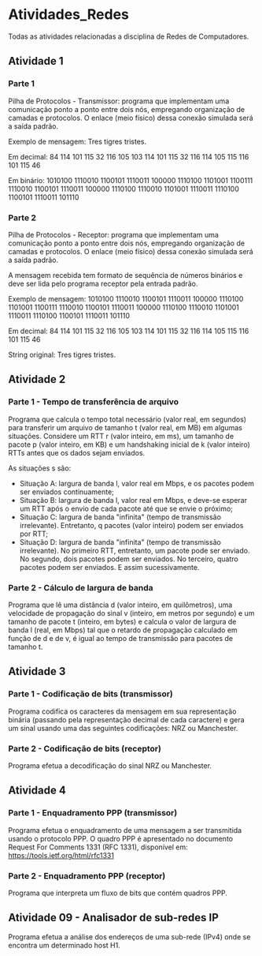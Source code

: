# Atividades_Redes
Todas as atividades relacionadas a disciplina de Redes de Computadores.

##  Atividade 1
###  Parte  1
Pilha de Protocolos - Transmissor: programa que implementam uma comunicação ponto a ponto entre dois nós, empregando organização de camadas e protocolos. O enlace (meio físico) dessa conexão simulada será a saída padrão.

Exemplo de mensagem:
Tres tigres tristes.

Em decimal:
84 114 101 115 32 116 105 103 114 101 115 32 116 114 105 115 116 101 115 46

Em binário:
1010100 1110010 1100101 1110011 100000 1110100 1101001 1100111 1110010 1100101 1110011 100000 1110100 1110010 1101001 1110011 1110100 1100101 1110011 101110

###  Parte  2
Pilha de Protocolos - Receptor: programa que implementam uma comunicação ponto a ponto entre dois nós, empregando organização de camadas e protocolos. O enlace (meio físico) dessa conexão simulada será a saída padrão. 

A mensagem recebida tem formato de sequência de números binários e deve ser lida pelo programa receptor pela entrada padrão.

Exemplo de mensagem:
1010100 1110010 1100101 1110011 100000 1110100 1101001 1100111 1110010 1100101 1110011 100000 1110100 1110010 1101001 1110011 1110100 1100101 1110011 101110

Em decimal:
84 114 101 115 32 116 105 103 114 101 115 32 116 114 105 115 116 101 115 46

String original:
Tres tigres tristes.

##  Atividade 2
### Parte 1 - Tempo de transferência de arquivo
Programa que calcula o tempo total necessário (valor real, em segundos) para transferir um arquivo de tamanho t (valor real, em MB) em algumas situações.  Considere um RTT r (valor inteiro, em ms), um tamanho de pacote p (valor inteiro, em KB) e um handshaking inicial de k (valor inteiro) RTTs  antes que os dados sejam enviados.

As situações s são: 

- Situação A: largura de banda l, valor real em Mbps, e os pacotes podem ser enviados continuamente;
- Situação B: largura de banda l, valor real em Mbps, e deve-se esperar um RTT após o envio de cada pacote até que se envie o próximo;
- Situação C: largura de banda "infinita" (tempo de transmissão irrelevante). Entretanto, q pacotes (valor inteiro) podem ser enviados por RTT;
- Situação D: largura de banda "infinita" (tempo de transmissão irrelevante). No primeiro RTT, entretanto, um pacote pode ser enviado. No segundo, dois pacotes podem ser enviados. No terceiro, quatro pacotes podem ser enviados. E assim sucessivamente.

### Parte 2 - Cálculo de largura de banda
Programa que lê uma distância d (valor inteiro, em quilômetros), uma velocidade de propagação do sinal v (inteiro, em metros por segundo) e um tamanho de pacote t (inteiro, em bytes) e calcula o valor de largura de banda l (real, em Mbps) tal que o retardo de propagação calculado em função de d e de v, é igual ao tempo de transmissão para pacotes de tamanho t.

## Atividade 3
### Parte 1 - Codificação de bits (transmissor)
Programa codifica os caracteres da mensagem em sua representação binária (passando pela representação decimal de cada caractere) e gera um sinal usando uma das seguintes codificações: NRZ ou Manchester.

### Parte 2 - Codificação de bits (receptor)
Programa efetua a decodificação do sinal NRZ ou Manchester.

## Atividade 4
### Parte 1 - Enquadramento PPP (transmissor)
Programa efetua o enquadramento de uma mensagem a ser transmitida usando o protocolo PPP. O quadro PPP é apresentado no documento Request For Comments 1331 (RFC 1331), disponível em: https://tools.ietf.org/html/rfc1331 

### Parte 2 - Enquadramento PPP (receptor)
Programa que interpreta um fluxo de bits que contém quadros PPP.

## Atividade 09 - Analisador de sub-redes IP
Programa efetua a análise dos endereços de uma sub-rede (IPv4) onde se encontra um determinado host H1.
